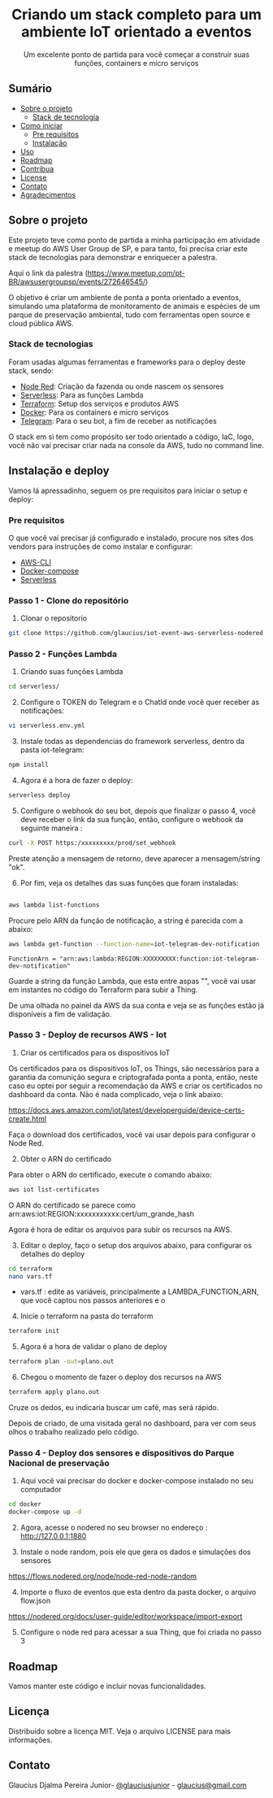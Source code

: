

<!-- PROJECT LOGO -->
<br />
<p align="center">

  <h1 align="center">Criando um stack completo para um ambiente IoT orientado a eventos</h1>

  <p align="center">
    Um excelente ponto de partida para você começar a construir suas funções, containers e micro serviços
    <br />
  </p>
</p>



<!-- TABLE OF CONTENTS -->
## Sumário

* [Sobre o projeto](#about-the-project)
  * [Stack de tecnologia](#built-with)
* [Como iniciar](#getting-started)
  * [Pre requisitos](#prerequisites)
  * [Instalação](#installation)
* [Uso](#usage)
* [Roadmap](#roadmap)
* [Contribua](#contributing)
* [License](#license)
* [Contato](#contact)
* [Agradecimentos](#acknowledgements)



<!-- ABOUT THE PROJECT -->
## Sobre o projeto


Este projeto teve como ponto de partida a minha participação em atividade e meetup do AWS User Group de SP, e para tanto, foi precisa criar este stack de tecnologias para demonstrar e enriquecer a palestra.

Aqui o link da palestra (https://www.meetup.com/pt-BR/awsusergroupsp/events/272646545/)

O objetivo é criar um ambiente de ponta a ponta orientado a eventos, simulando uma plataforma de monitoramento de animais e espécies de um parque de preservação ambiental, tudo com ferramentas open source e cloud pública AWS.


### Stack de tecnologias
Foram usadas algumas ferramentas e frameworks para o deploy deste stack, sendo:

* [Node Red](https://nodered.org): Criação da fazenda ou onde nascem os sensores
* [Serverless](https://serverless.com): Para as funções Lambda
* [Terraform](https://terraform.io): Setup dos serviços e produtos AWS
* [Docker](https://docker.com): Para os containers e micro serviços
* [Telegram](https://core.telegram.org/bots): Para o seu bot, a fim de receber as notificações

O stack em si tem como propósito ser todo orientado a código, IaC, logo, você não vai precisar criar nada na console da AWS, tudo no command line. 

<!-- GETTING STARTED -->
## Instalação e deploy

Vamos lá apressadinho, seguem os pre requisitos para iniciar o setup e deploy:


### Pre requisitos

O que você vai precisar já configurado e instalado, procure nos sites dos vendors para instruções de como instalar e configurar:

* [AWS-CLI](https://aws.amazon.com/pt/cli/)
* [Docker-compose](https://docs.docker.com/compose/)
* [Serverless](https://www.serverless.com/framework/docs/getting-started/)


### Passo 1 - Clone do repositório

1. Clonar o repositorio
```sh
git clone https://github.com/glaucius/iot-event-aws-serverless-nodered.git
```

### Passo 2 - Funções Lambda 

1. Criando suas funções Lambda
```sh
cd serverless/
```
2. Configure o TOKEN do Telegram e o ChatId onde você quer receber as notificações:
```sh
vi serverless.env.yml
```
3. Instale todas as dependencias do framework serverless, dentro da pasta iot-telegram:
```sh
npm install
```
4. Agora é a hora de fazer o deploy:
```sh
serverless deploy
```
5. Configure o webhook do seu bot, depois que finalizar o passo 4, você deve receber o link da sua função, então, configure o webhook da seguinte maneira :
```sh
curl -X POST https:/xxxxxxxxx/prod/set_webhook
```
Preste atenção a mensagem de retorno, deve aparecer a mensagem/string "ok".

6. Por fim, veja os detalhes das suas funções que foram instaladas:
```sh

aws lambda list-functions 
```
Procure pelo ARN da função de notificação, a string é parecida com a abaixo:

```sh
aws lambda get-function --function-name=iot-telegram-dev-notification | grep FunctionArn
```
    FunctionArn = "arn:aws:lambda:REGION:XXXXXXXXX:function:iot-telegram-dev-notification"

Guarde a string da função Lambda, que esta entre aspas "", você vai usar em instantes no código do Terraform para subir a Thing.

De uma olhada no painel da AWS da sua conta e veja se as funções estão já disponíveis a fim de validação.


### Passo 3 - Deploy de recursos AWS - Iot

1. Criar os certificados para os dispositivos IoT

Os certificados para os dispositivos IoT, os Things, são necessários para a garantia da comunição segura e criptografada ponta a ponta, então, neste caso eu optei por seguir a recomendação da AWS e criar os certificados no dashboard da conta. Não é nada complicado, veja o link abaixo:

https://docs.aws.amazon.com/iot/latest/developerguide/device-certs-create.html

Faça o download dos certificados, você vai usar depois para configurar o Node Red.

2. Obter o ARN do certificado

Para obter o ARN do certificado, execute o comando abaixo:

```sh
aws iot list-certificates
```
O ARN do certificado se parece como arn:aws:iot:REGION:xxxxxxxxxxx:cert/um_grande_hash

Agora é hora de editar os arquivos para subir os recursos na AWS.

3. Editar o deploy, faço o setup dos arquivos abaixo, para configurar os detalhes do deploy
```sh
cd terraform 
nano vars.tf
```
  - vars.tf : edite as variáveis, principalmente a LAMBDA_FUNCTION_ARN, que você captou nos passos anteriores e o 


4. Inicie o terraform na pasta do terraform
```sh
terraform init
```
5. Agora é a hora de validar o plano de deploy
```sh
terraform plan -out=plano.out
```
6. Chegou o momento de fazer o deploy dos recursos na AWS
```sh
terraform apply plano.out
```
Cruze os dedos, eu indicaria buscar um café, mas será rápido.

Depois de criado, de uma visitada geral no dashboard, para ver com seus olhos o trabalho realizado pelo código.


### Passo 4 - Deploy dos sensores e dispositivos do Parque Nacional de preservação

1. Aqui você vai precisar do docker e docker-compose instalado no seu computador
```sh
cd docker
docker-compose up -d

```
2. Agora, acesse o nodered no seu browser no endereço : http://127.0.0.1:1880

3. Instale o node random, pois ele que gera os dados e simulações dos sensores

  https://flows.nodered.org/node/node-red-node-random

4. Importe o fluxo de eventos que esta dentro da pasta docker, o arquivo flow.json

  https://nodered.org/docs/user-guide/editor/workspace/import-export

5. Configure o node red para acessar a sua Thing, que foi criada no passo 3




<!-- ROADMAP -->
## Roadmap

Vamos manter este código e incluir novas funcionalidades.



<!-- LICENSE -->
## Licença

Distribuido sobre a licença MIT. Veja o arquivo LICENSE para mais informações.


<!-- CONTACT -->
## Contato

Glaucius Djalma Pereira Junior- [@glauciusjunior](https://twitter.com/glaucius) - glaucius@gmail.com


